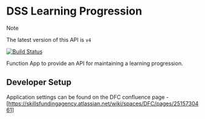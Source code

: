 # DSS Learning Progression

> [!NOTE]  
> The latest version of this API is `v4`

[![Build Status](https://sfa-gov-uk.visualstudio.com/CDS%202.0/_apis/build/status/Yaml/dss-learningprogression?repoName=SkillsFundingAgency%2Fdss-learningprogression&branchName=master-v3)](https://sfa-gov-uk.visualstudio.com/CDS%202.0/_build/latest?definitionId=1710&repoName=SkillsFundingAgency%2Fdss-learningprogression&branchName=master-v3)

Function App to provide an API for maintaining a learning progression.

## Developer Setup

Application settings can be found on the DFC confluence page - [https://skillsfundingagency.atlassian.net/wiki/spaces/DFC/pages/2515730461]
